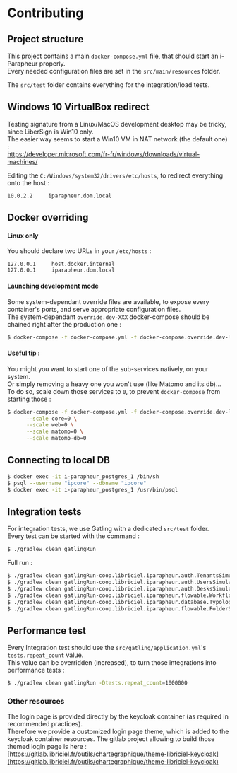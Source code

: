 Contributing
============

## Project structure

This project contains a main `docker-compose.yml` file, that should start an i-Parapheur properly.  
Every needed configuration files are set in the `src/main/resources` folder.

The `src/test` folder contains everything for the integration/load tests.

## Windows 10 VirtualBox redirect

Testing signature from a Linux/MacOS development desktop may be tricky, since LiberSign is Win10 only.  
The easier way seems to start a Win10 VM in NAT network (the default one) :   
https://developer.microsoft.com/fr-fr/windows/downloads/virtual-machines/

Editing the `C:/Windows/system32/drivers/etc/hosts`, to redirect everything onto the host :

```
10.0.2.2     iparapheur.dom.local
```

## Docker overriding

#### Linux only

You should declare two URLs in your `/etc/hosts` :

```
127.0.0.1     host.docker.internal
127.0.0.1     iparapheur.dom.local
```

#### Launching development mode

Some system-dependant override files are available, to expose every container's ports, and serve appropriate
configuration files.  
The system-dependant `override.dev-XXX` docker-compose should be chained right after the production one :

```bash
$ docker-compose -f docker-compose.yml -f docker-compose.override.dev-linux.yml up
```

#### Useful tip :

You might you want to start one of the sub-services natively, on your system.  
Or simply removing a heavy one you won't use (like Matomo and its db)...   
To do so, scale down those services to `0`, to prevent `docker-compose` from starting those :

```bash
$ docker-compose -f docker-compose.yml -f docker-compose.override.dev-linux.yml up \
      --scale core=0 \
      --scale web=0 \
      --scale matomo=0 \
      --scale matomo-db=0
```

## Connecting to local DB

```bash
$ docker exec -it i-parapheur_postgres_1 /bin/sh
$ psql --username "ipcore" --dbname "ipcore"
$ docker exec -it i-parapheur_postgres_1 /usr/bin/psql
```

## Integration tests

For integration tests, we use Gatling with a dedicated `src/test` folder.  
Every test can be started with the command :

```bash
$ ./gradlew clean gatlingRun
```

Full run :

```bash
$ ./gradlew clean gatlingRun-coop.libriciel.iparapheur.auth.TenantsSimulation -Dtests.repeat_count=2
$ ./gradlew clean gatlingRun-coop.libriciel.iparapheur.auth.UsersSimulation -Dtests.repeat_count=200
$ ./gradlew clean gatlingRun-coop.libriciel.iparapheur.auth.DesksSimulation -Dtests.repeat_count=10
$ ./gradlew clean gatlingRun-coop.libriciel.iparapheur.flowable.WorkflowSimulation -Dtests.repeat_count=10
$ ./gradlew clean gatlingRun-coop.libriciel.iparapheur.database.TypologySimulation -Dtests.repeat_count=10
$ ./gradlew clean gatlingRun-coop.libriciel.iparapheur.flowable.FolderSimulation -Dtests.repeat_count=500
```

## Performance test

Every Integration test should use the `src/gatling/application.yml`'s `tests.repeat_count` value.  
This value can be overridden (increased), to turn those integrations into performance tests :

```bash
$ ./gradlew clean gatlingRun -Dtests.repeat_count=1000000
```

### Other resources

The login page is provided directly by the keycloak container (as required in recommended practices).   
Therefore we provide a customized login page theme, which is added to the keycloak container resources. The gitlab project allowing to build those themed login page is here : [https://gitlab.libriciel.fr/outils/chartegraphique/theme-libriciel-keycloak](https://gitlab.libriciel.fr/outils/chartegraphique/theme-libriciel-keycloak)
